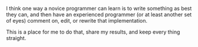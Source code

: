 I think one way a novice programmer can learn is to write something as best they can, and then have an experienced
programmer (or at least another set of eyes) comment on, edit, or rewrite that implementation.

This is a place for me to do that, share my results, and keep every thing straight.
